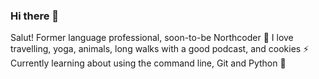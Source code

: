 ### Hi there 👋

Salut! Former language professional, soon-to-be Northcoder 🌱 
I love travelling, yoga, animals, long walks with a good podcast, and cookies ⚡
Currently learning about using the command line, Git and Python 🍿 
